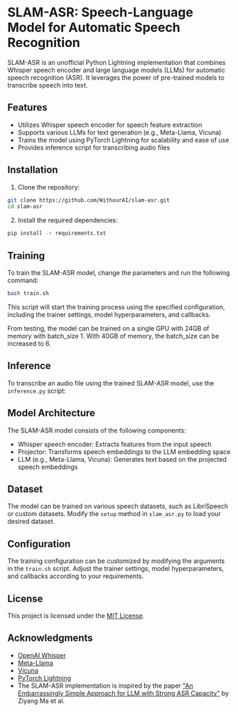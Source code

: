# SLAM-ASR: Speech-Language Model for Automatic Speech Recognition

SLAM-ASR is an unofficial Python Lightning implementation that combines Whisper speech encoder and large language models (LLMs) for automatic speech recognition (ASR). It leverages the power of pre-trained models to transcribe speech into text.

## Features

- Utilizes Whisper speech encoder for speech feature extraction
- Supports various LLMs for text generation (e.g., Meta-Llama, Vicuna)
- Trains the model using PyTorch Lightning for scalability and ease of use
- Provides inference script for transcribing audio files

## Installation

1. Clone the repository:
```bash
git clone https://github.com/WithourAI/slam-asr.git
cd slam-asr
```

2. Install the required dependencies:
```bash
pip install -r requirements.txt
```

## Training

To train the SLAM-ASR model, change the parameters and run the following command:
```bash
bash train.sh
```

This script will start the training process using the specified configuration, including the trainer settings, model hyperparameters, and callbacks.

From testing, the model can be trained on a single GPU with 24GB of memory with batch_size 1. With 40GB of memory, the batch_size can be increased to 6.

## Inference

To transcribe an audio file using the trained SLAM-ASR model, use the `inference.py` script:

## Model Architecture

The SLAM-ASR model consists of the following components:

- Whisper speech encoder: Extracts features from the input speech
- Projector: Transforms speech embeddings to the LLM embedding space
- LLM (e.g., Meta-Llama, Vicuna): Generates text based on the projected speech embeddings

## Dataset

The model can be trained on various speech datasets, such as LibriSpeech or custom datasets. Modify the `setup` method in `slam_asr.py` to load your desired dataset.

## Configuration

The training configuration can be customized by modifying the arguments in the `train.sh` script. Adjust the trainer settings, model hyperparameters, and callbacks according to your requirements.

## License

This project is licensed under the [MIT License](LICENSE).

## Acknowledgments

- [OpenAI Whisper](https://github.com/openai/whisper)
- [Meta-Llama](https://huggingface.co/meta-llama/Meta-Llama-3-8B-Instruct)
- [Vicuna](https://huggingface.co/lmsys/vicuna-7b-v1.5)
- [PyTorch Lightning](https://lightning.ai/)
- The SLAM-ASR implementation is inspired by the paper ["An Embarrassingly Simple Approach for LLM with Strong ASR Capacity"](https://arxiv.org/abs/2402.08846) by Ziyang Ma et al.